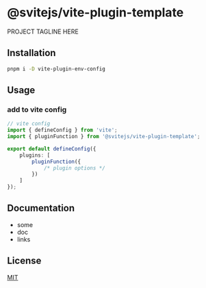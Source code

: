 # @svitejs/vite-plugin-template

PROJECT TAGLINE HERE

## Installation

```bash
pnpm i -D vite-plugin-env-config
```

## Usage

### add to vite config

```ts
// vite config
import { defineConfig } from 'vite';
import { pluginFunction } from '@svitejs/vite-plugin-template';

export default defineConfig({
	plugins: [
		pluginFunction({
			/* plugin options */
		})
	]
});
```

## Documentation

- some
- doc
- links

## License

[MIT](./LICENSE)
